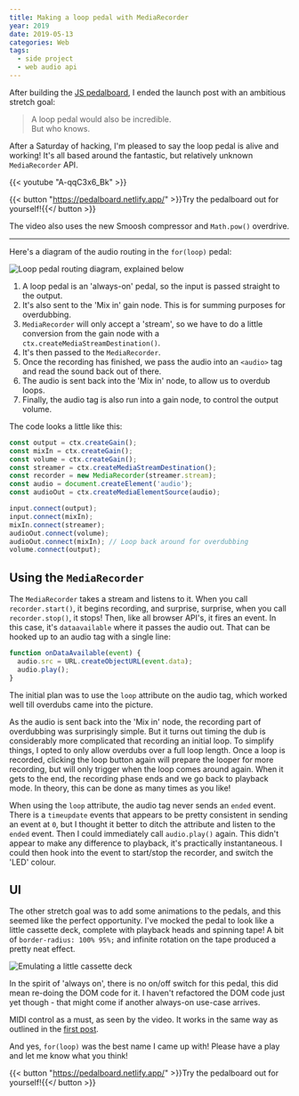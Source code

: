 ```yaml
---
title: Making a loop pedal with MediaRecorder
year: 2019
date: 2019-05-13
categories: Web
tags:
  - side project
  - web audio api
---
```


After building the [JS pedalboard](/blog/pedalboard/), I ended the launch post with an ambitious stretch goal:

> A loop pedal would also be incredible.  
> But who knows.

After a Saturday of hacking, I'm pleased to say the loop pedal is alive and working! It's all based around the fantastic, but relatively unknown `MediaRecorder` API.

{{< youtube "A-qqC3x6_Bk" >}}

{{< button "https://pedalboard.netlify.app/" >}}Try the pedalboard out for yourself!{{</ button >}}

The video also uses the new Smoosh compressor and `Math.pow()` overdrive.

---

Here's a diagram of the audio routing in the `for(loop)` pedal:

![Loop pedal routing diagram, explained below](/images/blog/loop-routing.png)

1. A loop pedal is an 'always-on' pedal, so the input is passed straight to the output.
2. It's also sent to the 'Mix in' gain node. This is for summing purposes for overdubbing.
3. `MediaRecorder` will only accept a 'stream', so we have to do a little conversion from the gain node with a `ctx.createMediaStreamDestination()`.
4. It's then passed to the `MediaRecorder`.
5. Once the recording has finished, we pass the audio into an `<audio>` tag and read the sound back out of there.
6. The audio is sent back into the 'Mix in' node, to allow us to overdub loops.
7. Finally, the audio tag is also run into a gain node, to control the output volume.

The code looks a little like this:

```js
const output = ctx.createGain();
const mixIn = ctx.createGain();
const volume = ctx.createGain();
const streamer = ctx.createMediaStreamDestination();
const recorder = new MediaRecorder(streamer.stream);
const audio = document.createElement('audio');
const audioOut = ctx.createMediaElementSource(audio);

input.connect(output);
input.connect(mixIn);
mixIn.connect(streamer);
audioOut.connect(volume);
audioOut.connect(mixIn); // Loop back around for overdubbing
volume.connect(output);
```

## Using the `MediaRecorder`

The `MediaRecorder` takes a stream and listens to it. When you call `recorder.start()`, it begins recording, and surprise, surprise, when you call `recorder.stop()`, it stops! Then, like all browser API's, it fires an event. In this case, it's `dataavailable` where it passes the audio out. That can be hooked up to an audio tag with a single line:

```js
function onDataAvailable(event) {
  audio.src = URL.createObjectURL(event.data);
  audio.play();
}
```

The initial plan was to use the `loop` attribute on the audio tag, which worked well till overdubs came into the picture.

As the audio is sent back into the 'Mix in' node, the recording part of overdubbing was surprisingly simple. But it turns out timing the dub is considerably more complicated that recording an initial loop. To simplify things, I opted to only allow overdubs over a full loop length. Once a loop is recorded, clicking the loop button again will prepare the looper for more recording, but will only trigger when the loop comes around again. When it gets to the end, the recording phase ends and we go back to playback mode. In theory, this can be done as many times as you like!

When using the `loop` attribute, the audio tag never sends an `ended` event. There is a `timeupdate` events that appears to be pretty consistent in sending an event at `0`, but I thought it better to ditch the attribute and listen to the `ended` event. Then I could immediately call `audio.play()` again. This didn't appear to make any difference to playback, it's practically instantaneous. I could then hook into the event to start/stop the recorder, and switch the 'LED' colour.

## UI

The other stretch goal was to add some animations to the pedals, and this seemed like the perfect opportunity. I've mocked the pedal to look like a little cassette deck, complete with playback heads and spinning tape! A bit of `border-radius: 100% 95%;` and infinite rotation on the tape produced a pretty neat effect.

![Emulating a little cassette deck](/images/blog/looper.gif)

In the spirit of 'always on', there is no on/off switch for this pedal, this did mean re-doing the DOM code for it. I haven't refactored the DOM code just yet though - that might come if another always-on use-case arrives.

MIDI control as a must, as seen by the video. It works in the same way as outlined in the [first post](/blog/pedalboard/#web-midi-api).

And yes, `for(loop)` was the best name I came up with! Please have a play and let me know what you think!

{{< button "https://pedalboard.netlify.app/" >}}Try the pedalboard out for yourself!{{</ button >}}
